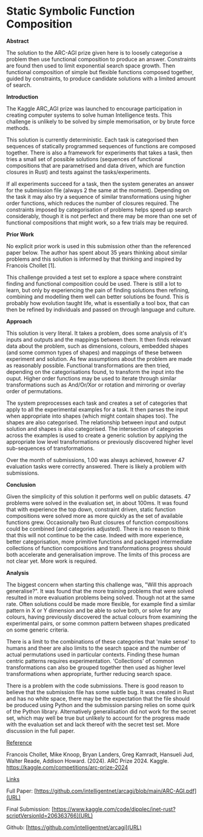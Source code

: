 # Static Symbolic Function Composition 

**Abstract**

The solution to the ARC-AGI prize given here is to loosely categorise a problem then use functional composition to produce an answer. Constraints are found then used to limit exponential search space growth. Then functional composition of simple but flexible functions composed together, guided by constraints, to produce candidate solutions with a limited amount of search.

**Introduction**

The Kaggle ARC_AGI prize was launched to encourage participation in creating computer systems to solve human Intelligence tests. This challenge is unlikely to be solved by simple memorisation, or by brute force methods. 

This solution is currently deterministic. Each task is categorised then sequences of statically programmed sequences of functions are composed together. There is also a framework for experiments that takes a task, then tries a small set of possible solutions (sequences of functional compositions that are parametrised and data driven, which are function closures in Rust) and tests against the tasks/experiments. 

If all experiments succeed for a task, then the system generates an answer for the submission file (always 2 the same at the moment). Depending on the task it may also try a sequence of similar transformations using higher order functions, which reduces the number of closures required. The constraints imposed by categorisation of problems helps speed up search considerably, though it is not perfect and there may be more than one set of functional compositions that might work, so a few trials may be required.

**Prior Work**

No explicit prior work is used in this submission other than the referenced paper below. The author has spent about 35 years thinking about similar problems and this solution is informed by that thinking and inspired by Francois Chollet [1]. 

This challenge provided a test set to explore a space where constraint finding and functional composition could be used. There is still a lot to learn, but only by experiencing the pain of finding solutions then refining, combining and modelling them well can better solutions be found. This is probably how evolution taught life, what is essentially a tool box, that can then be refined by individuals and passed on through language and culture.

**Approach**

This solution is very literal. It takes a problem, does some analysis of it's inputs and outputs and the mappings between them. It then finds relevant data about the problem, such as dimensions, colours, embedded shapes (and some common types of shapes) and mappings of these between experiment and solution. As few assumptions about the problem are made as reasonably possible. Functional transformations are then tried, depending on the categorisations found, to transform the input into the ouput. Higher order functions may be used to iterate through similar transformations such as And/Or/Xor or rotation and mirroring or overlay order of permutations. 

The system preprocesses each task and creates a set of categories that apply to all the experimental examples for a task. It then parses the input when appropriate into shapes (which might contain shapes too). The shapes are also categorised. The relationship between input and output solution and shapes is also categorised. The intersection of categories across the examples is used to create a generic solution by applying the appropriate low level transformations or previously discovered higher level sub-sequences of transformations.

Over the month of submissions, 1.00 was always achieved, however 47 evaluation tasks were correctly answered. There is likely a problem with submissions.

**Conclusion**

Given the simplicity of this solution it performs well on public datasets. 47 problems were solved in the evaluation set, in about 100ms. It was found that with experience the top down, constraint driven, static function compositions were solved more as more quickly as the set of available functions grew. Occasionally two Rust closures of function compositions could be combined (and categories adjusted). There is no reason to think that this will not continue to be the case. Indeed with more experience, better categorisation, more primitive functions and packaged intermediate collections of function compositions and transformations progress should both accelerate and generalisation improve. The limits of this process are not clear yet. More work is required.

**Analysis**

The biggest concern when starting this challenge was, "Will this approach generalise?". It was found that the more training problems that were solved resulted in more evaluation problems being solved. Though not at the same rate. Often solutions could be made more flexible, for example find a similar pattern in X or Y dimension and be able to solve both, or solve for any colours, having previously discovered the actual colours from examining the experimental pairs, or some common pattern between shapes predicated on some generic criteria. 

There is a limit to the combinations of these categories that 'make sense' to humans and theer are also limits to the search space and the number of actual permutations used in particular contexts. Finding these human centric patterns requires experimentation. 'Collections' of common transformations can also be grouped together then used as higher level transformations when appropriate, further reducing search space.

There is a problem with the code submissions. There is good reason to believe that the submission file has some subtle bug. It was created in Rust and has no white space, there may be the expectation that the file should be produced using Python and the submission parsing relies on some quirk of the Python library. Alternatively generalisation did not work for the secret set, which may well be true but unlikely to account for the progress made with the evaluation set and lack thereof with the secret test set. More discussion in the full paper.

<u>Reference</u>

Francois Chollet, Mike Knoop, Bryan Landers, Greg Kamradt, Hansueli Jud, Walter Reade, Addison Howard. (2024). ARC Prize 2024. Kaggle. https://kaggle.com/competitions/arc-prize-2024

<u>Links</u>

Full Paper: [https://github.com/intelligentnet/arcagi/blob/main/ARC-AGI.pdf](URL)

Final Submission: [https://www.kaggle.com/code/dipplec/inet-rust?scriptVersionId=206363766](URL)

Github: [https://github.com/intelligentnet/arcagi](URL)
